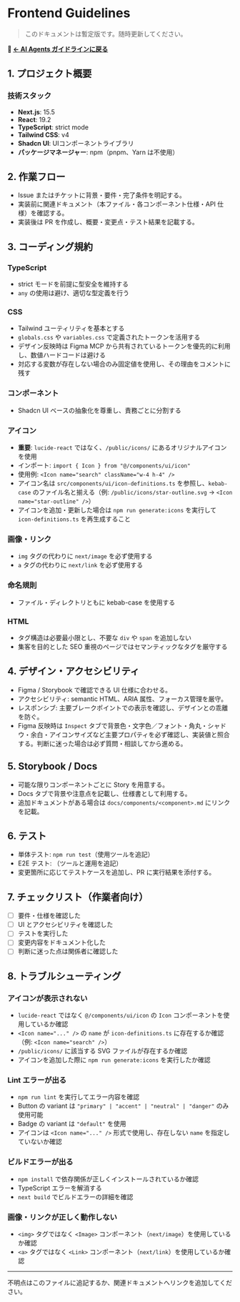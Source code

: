 # Frontend Guidelines

> このドキュメントは暫定版です。随時更新してください。

**📖 [← AI Agents ガイドラインに戻る](../AGENTS.md)**

## 1. プロジェクト概要

### 技術スタック
- **Next.js**: 15.5
- **React**: 19.2
- **TypeScript**: strict mode
- **Tailwind CSS**: v4
- **Shadcn UI**: UIコンポーネントライブラリ
- **パッケージマネージャー**: npm（pnpm、Yarn は不使用）

## 2. 作業フロー
- Issue またはチケットに背景・要件・完了条件を明記する。
- 実装前に関連ドキュメント（本ファイル・各コンポーネント仕様・API 仕様）を確認する。
- 実装後は PR を作成し、概要・変更点・テスト結果を記載する。

## 3. コーディング規約

### TypeScript
- strict モードを前提に型安全を維持する
- `any` の使用は避け、適切な型定義を行う

### CSS
- Tailwind ユーティリティを基本とする
- `globals.css` や `variables.css` で定義されたトークンを活用する
- デザイン反映時は Figma MCP から共有されているトークンを優先的に利用し、数値ハードコードは避ける
- 対応する変数が存在しない場合のみ固定値を使用し、その理由をコメントに残す

### コンポーネント
- Shadcn UI ベースの抽象化を尊重し、責務ごとに分割する

### アイコン
- **重要**: `lucide-react` ではなく、`/public/icons/` にあるオリジナルアイコンを使用
- インポート: `import { Icon } from "@/components/ui/icon"`
- 使用例: `<Icon name="search" className="w-4 h-4" />`
- アイコン名は `src/components/ui/icon-definitions.ts` を参照し、`kebab-case` のファイル名と揃える（例: `/public/icons/star-outline.svg` → `<Icon name="star-outline" />`）
- アイコンを追加・更新した場合は `npm run generate:icons` を実行して `icon-definitions.ts` を再生成すること

### 画像・リンク
- `img` タグの代わりに `next/image` を必ず使用する
- `a` タグの代わりに `next/link` を必ず使用する

### 命名規則
- ファイル・ディレクトリともに kebab-case を使用する

### HTML
- タグ構造は必要最小限とし、不要な `div` や `span` を追加しない
- 集客を目的とした SEO 重視のページではセマンティックなタグを厳守する

## 4. デザイン・アクセシビリティ
- Figma / Storybook で確認できる UI 仕様に合わせる。
- アクセシビリティ: semantic HTML、ARIA 属性、フォーカス管理を厳守。
- レスポンシブ: 主要ブレークポイントでの表示を確認し、デザインとの乖離を防ぐ。
- Figma 反映時は `Inspect` タブで背景色・文字色／フォント・角丸・シャドウ・余白・アイコンサイズなど主要プロパティを必ず確認し、実装値と照合する。判断に迷った場合は必ず質問・相談してから進める。

## 5. Storybook / Docs
- 可能な限りコンポーネントごとに Story を用意する。
- Docs タブで背景や注意点を記載し、仕様書として利用する。
- 追加ドキュメントがある場合は `docs/components/<component>.md` にリンクを記載。

## 6. テスト
- 単体テスト: `npm run test`（使用ツールを追記）
- E2E テスト: （ツールと運用を追記）
- 変更箇所に応じてテストケースを追加し、PR に実行結果を添付する。

## 7. チェックリスト（作業者向け）
- [ ] 要件・仕様を確認した
- [ ] UI とアクセシビリティを確認した
- [ ] テストを実行した
- [ ] 変更内容をドキュメント化した
- [ ] 判断に迷った点は関係者に確認した

## 8. トラブルシューティング

### アイコンが表示されない
- `lucide-react` ではなく `@/components/ui/icon` の `Icon` コンポーネントを使用しているか確認
- `<Icon name="..." />` の `name` が `icon-definitions.ts` に存在するか確認（例: `<Icon name="search" />`）
- `/public/icons/` に該当する SVG ファイルが存在するか確認
- アイコンを追加した際に `npm run generate:icons` を実行したか確認

### Lint エラーが出る
- `npm run lint` を実行してエラー内容を確認
- Button の variant は `"primary" | "accent" | "neutral" | "danger"` のみ使用可能
- Badge の variant は `"default"` を使用
- アイコンは `<Icon name="..." />` 形式で使用し、存在しない `name` を指定していないか確認

### ビルドエラーが出る
- `npm install` で依存関係が正しくインストールされているか確認
- TypeScript エラーを解消する
- `next build` でビルドエラーの詳細を確認

### 画像・リンクが正しく動作しない
- `<img>` タグではなく `<Image>` コンポーネント（`next/image`）を使用しているか確認
- `<a>` タグではなく `<Link>` コンポーネント（`next/link`）を使用しているか確認

---
不明点はこのファイルに追記するか、関連ドキュメントへリンクを追加してください。

